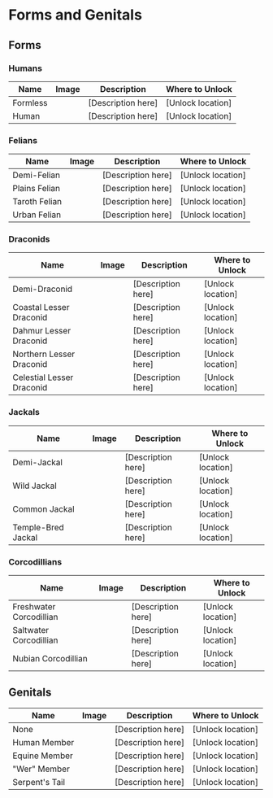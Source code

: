 # Forms and Genitals

## Forms

### Humans

| Name     | Image | Description        | Where to Unlock     |
|----------|-------|--------------------|----------------------|
| Formless |       | [Description here] | [Unlock location]    |
| Human    |       | [Description here] | [Unlock location]    |

### Felians

| Name           | Image | Description        | Where to Unlock     |
|----------------|-------|--------------------|----------------------|
| Demi-Felian    |       | [Description here] | [Unlock location]    |
| Plains Felian  |       | [Description here] | [Unlock location]    |
| Taroth Felian  |       | [Description here] | [Unlock location]    |
| Urban Felian   |       | [Description here] | [Unlock location]    |

### Draconids

| Name                    | Image | Description        | Where to Unlock     |
|-------------------------|-------|--------------------|----------------------|
| Demi-Draconid           |       | [Description here] | [Unlock location]    |
| Coastal Lesser Draconid |       | [Description here] | [Unlock location]    |
| Dahmur Lesser Draconid  |       | [Description here] | [Unlock location]    |
| Northern Lesser Draconid|       | [Description here] | [Unlock location]    |
| Celestial Lesser Draconid|      | [Description here] | [Unlock location]    |

### Jackals

| Name               | Image | Description        | Where to Unlock     |
|--------------------|-------|--------------------|----------------------|
| Demi-Jackal        |       | [Description here] | [Unlock location]    |
| Wild Jackal        |       | [Description here] | [Unlock location]    |
| Common Jackal      |       | [Description here] | [Unlock location]    |
| Temple-Bred Jackal |       | [Description here] | [Unlock location]    |

### Corcodillians

| Name                   | Image | Description        | Where to Unlock     |
|------------------------|-------|--------------------|----------------------|
| Freshwater Corcodillian|       | [Description here] | [Unlock location]    |
| Saltwater Corcodillian |       | [Description here] | [Unlock location]    |
| Nubian Corcodillian    |       | [Description here] | [Unlock location]    |

## Genitals

| Name           | Image | Description        | Where to Unlock     |
|----------------|-------|--------------------|----------------------|
| None           |       | [Description here] | [Unlock location]    |
| Human Member   |       | [Description here] | [Unlock location]    |
| Equine Member  |       | [Description here] | [Unlock location]    |
| "Wer" Member   |       | [Description here] | [Unlock location]    |
| Serpent's Tail |       | [Description here] | [Unlock location]    |